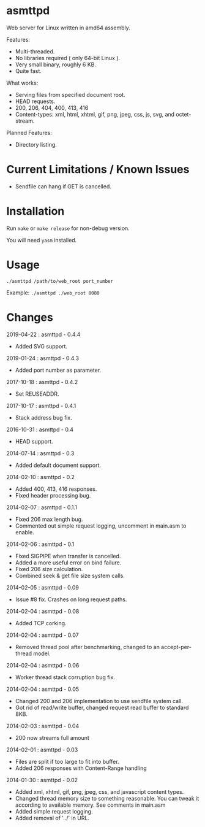 asmttpd
=======

Web server for Linux written in amd64 assembly.

Features:
* Multi-threaded.
* No libraries required ( only 64-bit Linux ).
* Very small binary, roughly 6 KB.
* Quite fast.

What works:
* Serving files from specified document root.
* HEAD requests.
* 200, 206, 404, 400, 413, 416
* Content-types: xml, html, xhtml, gif, png, jpeg, css, js, svg, and octet-stream.
  
Planned Features:
* Directory listing.

Current Limitations / Known Issues
=======
* Sendfile can hang if GET is cancelled.

Installation
=======

Run `make` or `make release` for non-debug version.

You will need `yasm` installed.

Usage
=======

`./asmttpd /path/to/web_root port_number`

Example: `./asmttpd ./web_root 8080`

Changes
=======
2019-04-22 : asmttpd - 0.4.4

* Added SVG support.

2019-01-24 : asmttpd - 0.4.3

* Added port number as parameter.

2017-10-18 : asmttpd - 0.4.2

* Set REUSEADDR.

2017-10-17 : asmttpd - 0.4.1

* Stack address bug fix.

2016-10-31 : asmttpd - 0.4

* HEAD support.

2014-07-14 : asmttpd - 0.3

* Added default document support.

2014-02-10 : asmttpd - 0.2

* Added 400, 413, 416 responses.
* Fixed header processing bug.

2014-02-07 : asmttpd - 0.1.1

* Fixed 206 max length bug.
* Commented out simple request logging, uncomment in main.asm to enable.

2014-02-06 : asmttpd - 0.1

* Fixed SIGPIPE when transfer is cancelled.
* Added a more useful error on bind failure.
* Fixed 206 size calculation.
* Combined seek & get file size system calls.

2014-02-05 : asmttpd - 0.09

* Issue #8 fix. Crashes on long request paths.

2014-02-04 : asmttpd - 0.08

* Added TCP corking.

2014-02-04 : asmttpd - 0.07

* Removed thread pool after benchmarking, changed to an accept-per-thread model.

2014-02-04 : asmttpd - 0.06

* Worker thread stack corruption bug fix.

2014-02-04 : asmttpd - 0.05

* Changed 200 and 206 implementation to use sendfile system call.
* Got rid of read/write buffer, changed request read buffer to standard 8KB.

2014-02-03 : asmttpd - 0.04

* 200 now streams full amount


2014-02-01 : asmttpd - 0.03

* Files are split if too large to fit into buffer. 
* Added 206 responses with Content-Range handling


2014-01-30 : asmttpd - 0.02

* Added xml, xhtml, gif, png, jpeg, css, and javascript content types.
* Changed thread memory size to something reasonable. You can tweak it according to available memory. See comments in main.asm
* Added simple request logging.
* Added removal of '../' in URL.
